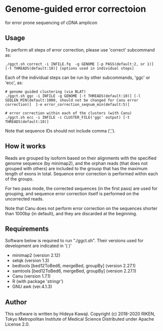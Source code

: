 # Genome-guided error correctoion 
for error prone sequencing of cDNA amplicon

Usage
---

To perform all steps of error correction, please use 'correct' subcommand as:

```
./ggct.sh correct -i INFILE.fq  -g GENOME [-p PASS(default:2, or 1)] [-t THREADS(default:10)] [options used in individual steps]
```

Each of the individual steps can be run by other subcommands,
'ggc' or 'ecc', as:

```
# genome guided clustering (via BLAT)
./ggct.sh ggc -i INFILE -g GENOME [-t THREADS(default:10)] [-l SEQLEN_MIN(default:1000, should not be changed for Canu error correction)]  [-e error_correction_seqnum_min(default:5)]

# error correction within each of the clusters (with Canu)
./ggct.sh ecc -i INFILE -c CLUSTER_FILE('ggc' output) [-t THREADS(default:10)]
```


Note that sequence IDs should not include comma (',').


How it works
------------
Reads are grouped by isoform based on their alignments with
the specified genome sequence (by minimap2), and the orphan
reads (that does not grouped with others) are included
to the grouop that has the maximum length of exons in total.
Sequence error correction is performed within each of the
groups.

For two pass mode, the corrected sequences (in the first pass)
are used for grouping, and sequence error correction itself is
performed on the uncorrected reads.

Note that Canu does not perform error correction on the sequences shorter
than 1000bp (in default), and they are discarded at the beginning.



Requirements
------------
Software below is required to run "./ggct.sh". Their versions used for
development are indicated in '( )'

* minimap2 (version 2.12)
* setqk (version 1.3)
* bedtools [bed12ToBed6, mergeBed, groupBy] (version 2.27.1)
* samtools [bed12ToBed6, mergeBed, groupBy] (version 2.27.1)
* Canu (version 1.7.1)
* R (with package 'stringr')
* GNU awk (ver.4.1.3)



Author
------
This software is written by Hideya Kawaji.
Copyright (c) 2018-2020 RIKEN, Tokyo Metropolitan Institute of Medical Science
Distributed under Apache License 2.0.
